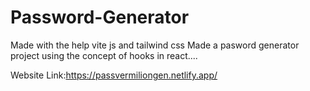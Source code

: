 # Password-Generator

Made with the help vite js and tailwind css
Made a pasword generator project using the concept of hooks in react....

Website Link:https://passvermiliongen.netlify.app/
